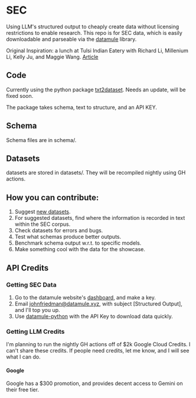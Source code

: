 # SEC
Using LLM's structured output to cheaply create data without licensing restrictions to enable research. This repo is for SEC data, which is easily downloadable and parseable via the [datamule](https://github.com/john-friedman/datamule-python) library.

Original Inspiration: a lunch at Tulsi Indian Eatery with Richard Li, Millenium Li, Kelly Ju, and Maggie Wang. [Article](https://medium.com/@jgfriedman99/how-to-create-alternative-datasets-using-datamule-d3a0192da8f6)

## Code
Currently using the python package [txt2dataset](https://github.com/john-friedman/txt2dataset). Needs an update, will be fixed soon.

The package takes schema, text to structure, and an API KEY.

## Schema
Schema files are in schema/.

## Datasets
datasets are stored in datasets/. They will be recompiled nightly using GH actions.

## How you can contribute:
1. Suggest [new datasets](https://github.com/Structured-Output/SEC/issues/1).
2. For suggested datasets, find where the information is recorded in text within the SEC corpus.
3. Check datasets for errors and bugs.
4. Test what schemas produce better outputs.
5. Benchmark schema output w.r.t. to specific models.
6. Make something cool with the data for the showcase.

## API Credits

### Getting SEC Data
1. Go to the datamule website's [dashboard](https://datamule.xyz/dashboard2), and make a key.
2. Email [johnfriedman@datamule.xyz](mailto:johnfriedman@datamule.xyz), with subject [Structured Output], and I'll top you up.
3. Use [datamule-python](https://github.com/john-friedman/datamule-python) with the API Key to download data quickly.

### Getting LLM Credits
I'm planning to run the nightly GH actions off of $2k Google Cloud Credits. I can't share these credits. If people need credits, let me know, and I will see what I can do.

#### Google
Google has a $300 promotion, and provides decent access to Gemini on their free tier.



